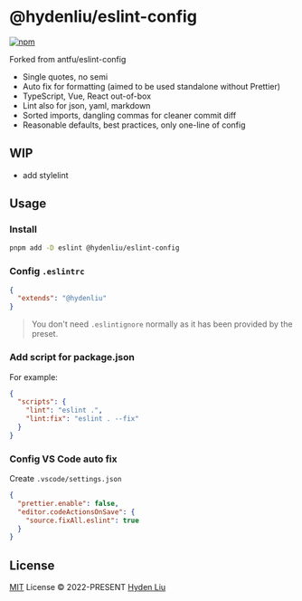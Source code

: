 # @hydenliu/eslint-config
[![npm](https://img.shields.io/npm/v/@hydenliu/eslint-config?color=a1b858&label=)](https://npmjs.com/package/@hydenliu/eslint-config)

Forked from antfu/eslint-config

- Single quotes, no semi
- Auto fix for formatting (aimed to be used standalone without Prettier)
- TypeScript, Vue, React out-of-box
- Lint also for json, yaml, markdown
- Sorted imports, dangling commas for cleaner commit diff
- Reasonable defaults, best practices, only one-line of config

## WIP

- add stylelint

## Usage

### Install

```bash
pnpm add -D eslint @hydenliu/eslint-config
```

### Config `.eslintrc`

```json
{
  "extends": "@hydenliu"
}
```

> You don't need `.eslintignore` normally as it has been provided by the preset.

### Add script for package.json

For example:

```json
{
  "scripts": {
    "lint": "eslint .",
    "lint:fix": "eslint . --fix"
  }
}
```

### Config VS Code auto fix

Create `.vscode/settings.json`

```json
{
  "prettier.enable": false,
  "editor.codeActionsOnSave": {
    "source.fixAll.eslint": true
  }
}
```

## License

[MIT](./LICENSE) License &copy; 2022-PRESENT [Hyden Liu](https://github.com/HydenLiu)
